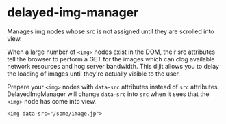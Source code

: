 delayed-img-manager
===================

Manages img nodes whose src is not assigned until they are scrolled into view.

When a large number of `<img>` nodes exist in the DOM, their src attributes tell the browser to perform a GET for the images which can clog available network resources and hog server bandwidth.  This dijit allows you to delay the loading of images until they're actually visible to the user.

Prepare your `<img>` nodes with `data-src` attributes instead of `src` attributes.  DelayedImgManager will change `data-src` into `src` when it sees that the `<img>` node has come into view.

    <img data-src="/some/image.jp">

